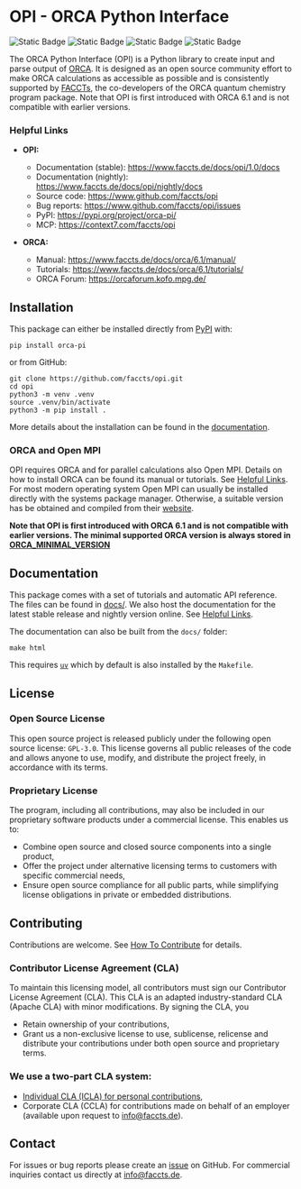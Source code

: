 # OPI - ORCA Python Interface

![Static Badge](https://img.shields.io/badge/license-GPL--3.0-orange)
![Static Badge](https://img.shields.io/badge/contributing-CLA-red)
![Static Badge](https://img.shields.io/badge/DOI-10.5281%2Fzenodo.15688425-blue)
![Static Badge](https://img.shields.io/badge/release-1.0.0-%2300AEC3)

The ORCA Python Interface (OPI) is a Python library to create input and parse output of [ORCA](https://www.faccts.de/orca/). It is designed as an open source community effort to make ORCA calculations as accessible as possible and is consistently supported by [FACCTs](https://www.faccts.de/), the co-developers of the ORCA quantum chemistry program package. Note that OPI is first introduced with ORCA 6.1 and is not compatible with earlier versions.

### Helpful Links

- **OPI:**

  - Documentation (stable): https://www.faccts.de/docs/opi/1.0/docs
  - Documentation (nightly): https://www.faccts.de/docs/opi/nightly/docs
  - Source code: https://www.github.com/faccts/opi
  - Bug reports: https://www.github.com/faccts/opi/issues
  - PyPI: https://pypi.org/project/orca-pi/
  - MCP: https://context7.com/faccts/opi

- **ORCA:**

  - Manual: https://www.faccts.de/docs/orca/6.1/manual/
  - Tutorials: https://www.faccts.de/docs/orca/6.1/tutorials/
  - ORCA Forum: https://orcaforum.kofo.mpg.de/

## Installation

This package can either be installed directly from [PyPI](https://pypi.org/project/orca-pi/) with:

```
pip install orca-pi
```

or from GitHub:

```
git clone https://github.com/faccts/opi.git
cd opi
python3 -m venv .venv
source .venv/bin/activate
python3 -m pip install .
```

More details about the installation can be found in the [documentation](https://www.faccts.de/docs/opi/1.0/docs/contents/install.html).

### ORCA and Open MPI

OPI requires ORCA and for parallel calculations also Open MPI.
Details on how to install ORCA can be found its manual or tutorials. See [Helpful Links](#Helpful-Links).
For most modern operating system Open MPI can usually be installed directly with the systems package manager.
Otherwise, a suitable version has be obtained and compiled from their [website](https://www.open-mpi.org/).

**Note that OPI is first introduced with ORCA 6.1 and is not compatible with earlier versions.
The minimal supported ORCA version is always stored in [ORCA_MINIMAL_VERSION](https://github.com/faccts/opi/blob/main/src/opi/__init__.py)**

## Documentation

This package comes with a set of tutorials and automatic API reference.
The files can be found in [docs/](https://github.com/faccts/opi/tree/main/docs).
We also host the documentation for the latest stable release and nightly version online.
See [Helpful Links](#Helpful-Links).

The documentation can also be built from the `docs/` folder:

```
make html
```

This requires [`uv`](https://github.com/astral-sh/uv) which by default is also installed by the `Makefile`.

## License

### Open Source License

This open source project is released publicly under the following open source license: `GPL-3.0`. This license governs all public releases of the code and allows anyone to use, modify, and distribute the project freely, in accordance with its terms.

### Proprietary License

The program, including all contributions, may also be included in our proprietary software products under a commercial license.
This enables us to:

- Combine open source and closed source components into a single product,
- Offer the project under alternative licensing terms to customers with specific commercial needs,
- Ensure open source compliance for all public parts, while simplifying license obligations in private or embedded distributions.

## Contributing

Contributions are welcome. See [How To Contribute](https://www.faccts.de/docs/opi/nightly/docs/contents/how_to_contribute.html) for details.

### Contributor License Agreement (CLA)

To maintain this licensing model, all contributors must sign our Contributor License Agreement (CLA).
This CLA is an adapted industry-standard CLA (Apache CLA) with minor modifications. By signing the CLA, you

- Retain ownership of your contributions,
- Grant us a non-exclusive license to use, sublicense, relicense and distribute your contributions under both open source and proprietary terms.

### We use a two-part CLA system:

- [Individual CLA (ICLA) for personal contributions](CLA.md),
- Corporate CLA (CCLA) for contributions made on behalf of an employer (available upon request to info@faccts.de).

## Contact

For issues or bug reports please create an [issue](https://www.github.com/faccts/opi/issues) on GitHub.
For commercial inquiries contact us directly at [info@faccts.de](mailto:info@faccts.de).
